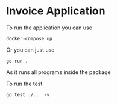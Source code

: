 # Invoice Application

To run the application you can use

`docker-compose up`

Or you can just use 

`go run .`

As it runs all programs inside the package

To run the test

`go test ./... -v`

